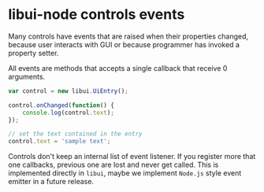 # libui-node controls events

Many controls have events that are raised when their properties changed, because user interacts with GUI or because programmer has invoked a property setter.

All events are methods that accepts a single callback that receive 0 arguments.

```js
var control = new libui.UiEntry();

control.onChanged(function() {
	console.log(control.text);
});

// set the text contained in the entry
control.text = 'sample text';
```

Controls don't keep an internal list of event listener. If you register more that one callbacks, previous one are lost and never get called. This is implemented directly in `libui`, maybe we implement `Node.js` style event emitter in a future release.

